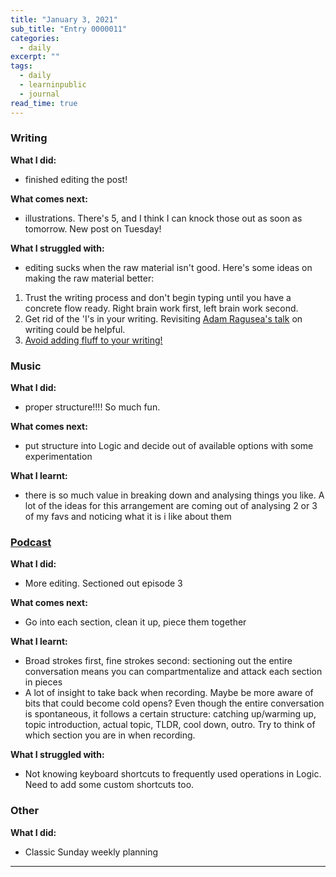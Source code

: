 ```yaml
---
title: "January 3, 2021"
sub_title: "Entry 0000011"
categories:
  - daily
excerpt: ""
tags:
  - daily
  - learninpublic
  - journal
read_time: true
---
```


### Writing
**What I did:** 
- finished editing the post!

**What comes next:**
- illustrations. There's 5, and I think I can knock those out as soon as tomorrow. New post on Tuesday!

**What I struggled with:**
- editing sucks when the raw material isn't good. Here's some ideas on making the raw material better:
1. Trust the writing process and don't begin typing until you have a concrete flow ready. Right brain work first, left brain work second. 
2. Get rid of the 'I's in your writing. Revisiting [Adam Ragusea's talk](https://www.youtube.com/watch?v=IZuAjUUa8rE) on writing could be helpful. 
3. [Avoid adding fluff to your writing!](https://contentmarketinginstitute.com/2019/04/delete-words-phrases/)

### Music
**What I did:**
- proper structure!!!! So much fun. 

**What comes next:**
- put structure into Logic and decide out of available options with some experimentation

**What I learnt:**
- there is so much value in breaking down and analysing things you like. A lot of the ideas for this arrangement are coming out of analysing 2 or 3 of my favs and noticing what it is i like about them

### [Podcast](http://frndshiptime.com)
**What I did:** 
- More editing. Sectioned out episode 3

**What comes next:**
- Go into each section, clean it up, piece them together

**What I learnt:**
- Broad strokes first, fine strokes second: sectioning out the entire conversation means you can compartmentalize and attack each section in pieces
- A lot of insight to take back when recording. Maybe be more aware of bits that could become cold opens? Even though the entire conversation is spontaneous, it follows a certain structure: catching up/warming up, topic introduction, actual topic, TLDR, cool down, outro. Try to think of which section you are in when recording.

**What I struggled with:**
- Not knowing keyboard shortcuts to frequently used operations in Logic. Need to add some custom shortcuts too. 

### Other
**What I did:**
- Classic Sunday weekly planning

---
